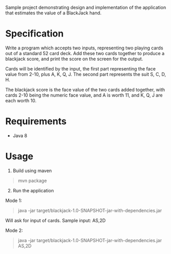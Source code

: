 Sample project demonstrating design and implementation of the application that estimates the value of a BlackJack hand.

Specification
=============

Write a program which accepts two inputs, representing two
playing cards out of a standard 52 card deck. Add these two cards
together to produce a blackjack score, and print the score on the screen
for the output.
 
Cards will be identified by the input, the first part representing the
face value from 2-10, plus A, K, Q, J. The second part represents the
suit S, C, D, H.
 
The blackjack score is the face value of the two cards added together,
with cards 2-10 being the numeric face value, and A is worth 11, and K,
Q, J are each worth 10.

Requirements
============

* Java 8

Usage
=====

1. Build using maven
    
> mvn package
  
2. Run the application

  Mode 1: 
  
> java -jar target/blackjack-1.0-SNAPSHOT-jar-with-dependencies.jar
  
  Will ask for input of cards. Sample input: AS,2D
  
  Mode 2: 
  
> java -jar target/blackjack-1.0-SNAPSHOT-jar-with-dependencies.jar AS,2D
  
  
 